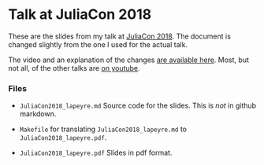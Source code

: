 # Talk at JuliaCon 2018

These are the slides from my talk at [JuliaCon 2018](http://juliacon.org/2018/). The
document is changed slightly from the one I used for the actual talk.

The video and an explanation of the changes [are available here](http://www.johnlapeyre.com/posts/my-talk-at-juliacon-2018-video/).
Most, but not all, of the other talks are [on youtube](https://www.youtube.com/playlist?list=PLP8iPy9hna6Qsq5_-zrg0NTwqDSDYtfQB).

### Files

* `JuliaCon2018_lapeyre.md` Source code for the slides. This is *not* in github markdown.

* `Makefile` for translating `JuliaCon2018_lapeyre.md` to `JuliaCon2018_lapeyre.pdf`.

* `JuliaCon2018_lapeyre.pdf` Slides in pdf format.
